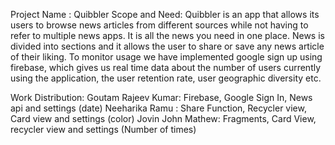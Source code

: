 Project Name : Quibbler 
Scope and Need:
Quibbler is an app that allows its users to browse news articles from different sources while not having to refer to multiple news apps. It is all the news you need in one place. News is divided into sections and it allows the user to share or save any news article of their liking. To monitor usage we have implemented google sign up using firebase, which gives us real time data about the number of users currently using the application, the user retention rate, user geographic diversity etc.

Work Distribution:
Goutam Rajeev Kumar: Firebase, Google Sign In, News api and settings (date)
Neeharika Ramu : Share Function, Recycler view, Card view and settings (color)
Jovin John Mathew: Fragments, Card View, recycler view and settings (Number of times)
